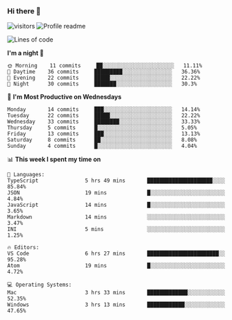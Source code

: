 ### Hi there 👋  
![visitors](https://visitor-badge.laobi.icu/badge?page_id=leverglowh) ![Profile readme](https://github.com/leverglowh/leverglowh/workflows/Profile%20readme/badge.svg?branch=master)

<!--START_SECTION:waka-->
![Lines of code](https://img.shields.io/badge/From%20Hello%20World%20I've%20written-729147%20Lines%20of%20code-blue)

**I'm a night 🦉** 

```text
🌞 Morning    11 commits     ██░░░░░░░░░░░░░░░░░░░░░░░   11.11% 
🌆 Daytime    36 commits     █████████░░░░░░░░░░░░░░░░   36.36% 
🌃 Evening    22 commits     █████░░░░░░░░░░░░░░░░░░░░   22.22% 
🌙 Night      30 commits     ███████░░░░░░░░░░░░░░░░░░   30.3%

```
📅 **I'm Most Productive on Wednesdays** 

```text
Monday       14 commits     ███░░░░░░░░░░░░░░░░░░░░░░   14.14% 
Tuesday      22 commits     █████░░░░░░░░░░░░░░░░░░░░   22.22% 
Wednesday    33 commits     ████████░░░░░░░░░░░░░░░░░   33.33% 
Thursday     5 commits      █░░░░░░░░░░░░░░░░░░░░░░░░   5.05% 
Friday       13 commits     ███░░░░░░░░░░░░░░░░░░░░░░   13.13% 
Saturday     8 commits      ██░░░░░░░░░░░░░░░░░░░░░░░   8.08% 
Sunday       4 commits      █░░░░░░░░░░░░░░░░░░░░░░░░   4.04%

```


📊 **This week I spent my time on** 

```text
💬 Languages: 
TypeScript               5 hrs 49 mins       █████████████████████░░░░   85.84% 
JSON                     19 mins             █░░░░░░░░░░░░░░░░░░░░░░░░   4.84% 
JavaScript               14 mins             █░░░░░░░░░░░░░░░░░░░░░░░░   3.65% 
Markdown                 14 mins             ░░░░░░░░░░░░░░░░░░░░░░░░░   3.47% 
INI                      5 mins              ░░░░░░░░░░░░░░░░░░░░░░░░░   1.25%

🔥 Editors: 
VS Code                  6 hrs 27 mins       ███████████████████████░░   95.28% 
Atom                     19 mins             █░░░░░░░░░░░░░░░░░░░░░░░░   4.72%

💻 Operating Systems: 
Mac                      3 hrs 33 mins       █████████████░░░░░░░░░░░░   52.35% 
Windows                  3 hrs 13 mins       ████████████░░░░░░░░░░░░░   47.65%

```


<!--END_SECTION:waka-->
